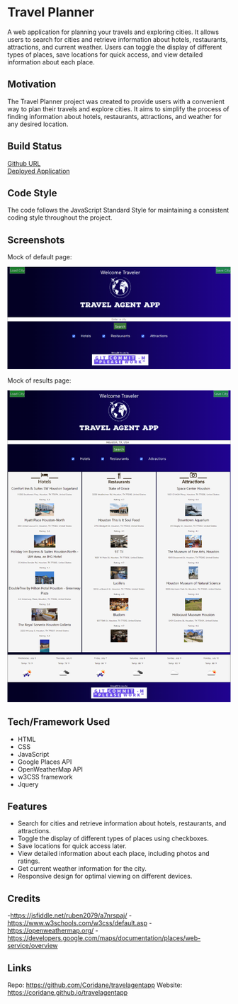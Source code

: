 # Travel Planner

A web application for planning your travels and exploring cities. It allows users to search for cities and retrieve information about hotels, restaurants, attractions, and current weather. Users can toggle the display of different types of places, save locations for quick access, and view detailed information about each place.

## Motivation

The Travel Planner project was created to provide users with a convenient way to plan their travels and explore cities. It aims to simplify the process of finding information about hotels, restaurants, attractions, and weather for any desired location.

## Build Status

[Github URL](https://github.com/Coridane/travelagentapp)  
[Deployed Application](https://coridane.github.io/travelagentapp/)

## Code Style

The code follows the JavaScript Standard Style for maintaining a consistent coding style throughout the project.

## Screenshots

Mock of default page:

![Mock-up 1](./assets/img/mock1.png)

Mock of results page:

![Mock-up 2](./assets/img/mock2.png)

## Tech/Framework Used

- HTML
- CSS
- JavaScript
- Google Places API
- OpenWeatherMap API
- w3CSS framework
- Jquery

## Features

- Search for cities and retrieve information about hotels, restaurants, and attractions.
- Toggle the display of different types of places using checkboxes.
- Save locations for quick access later.
- View detailed information about each place, including photos and ratings.
- Get current weather information for the city.
- Responsive design for optimal viewing on different devices.

## Credits

 -https://jsfiddle.net/ruben2079/a7nrspaj/
 -https://www.w3schools.com/w3css/default.asp
 -https://openweathermap.org/
 -https://developers.google.com/maps/documentation/places/web-service/overview

## Links

Repo: https://github.com/Coridane/travelagentapp
Website: https://coridane.github.io/travelagentapp
